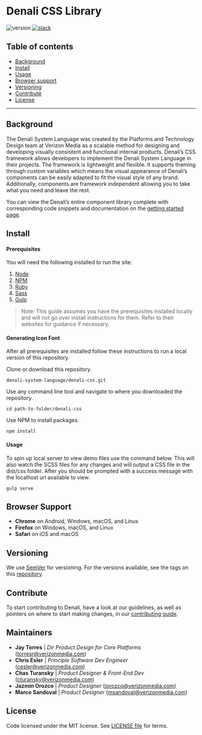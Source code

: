 # Denali CSS Library

![version](https://img.shields.io/badge/version-0.4.3-blue.svg) [![slack](https://img.shields.io/badge/slack-Denali-3570f4.svg)](https://denali-design.slack.com/app_redirect?channel=general)
<!-- ![npm](https://img.shields.io/badge/npm-1.2.3-red.svg) -->
<!-- ![build](https://img.shields.io/badge/build-1.2.3-brightgreen.svg) -->

## Table of contents
- [Background](#background)
- [Install](#install)
- [Usage](#usage)
- [Browser support](#browser-support)
- [Versioning](#versioning)
- [Contribute](#contribute)
- [License](#license)

---

## Background
The Denali System Language was created by the Platforms and Technology Design team at Verizon Media as a scalable method for designing and developing visually consistent and functional internal products. Denali’s CSS framework allows developers to implement the Denali System Language in their projects. The framework is lightweight and flexible. It supports theming through custom variables which means the visual appearance of Denali’s components can be easily adapted to fit the visual style of any brand. Additionally, components are framework independent allowing you to take what you need and leave the rest.

You can view the Denali’s entire component library complete with corresponding code snippets and documentation on the [getting started page](https://denali-design.github.io/denali-site/documentation/get-started).

## Install

#### Prerequisites
You will need the following installed to run the site:

1. [Node](https://nodejs.org/en/)
2. [NPM](https://www.npmjs.com/)
3. [Ruby](https://www.ruby-lang.org/)
4. [Sass](http://compass-style.org/)
5. [Gulp](https://gulpjs.com/)

> Note: This guide assumes you have the prerequisites installed locally and will not go over install instructions for them. Refer to their websites for guidance if necessary.

#### Generating Icon Font
After all prerequisites are installed follow these instructions to run a local version of this repository.

Clone or download this repository.
```
denali-system-language/denali-css.git
```

Use any command line tool and navigate to where you downloaded the repository.
```
cd path-to-folder/denali-css
```

Use NPM to install packages.
```
npm install
```

#### Usage

To spin up local server to view demo files use the command below. This will also watch the SCSS files for any changes and will output a CSS file in the dist/css folder. After you should be prompted with a success message with the localhost url available to view.

```
gulp serve
```

## Browser Support
-  **Chrome** on Android, Windows, macOS, and Linux
-  **Firefox** on Windows, macOS, and Linux
-  **Safari** on iOS and macOS

## Versioning
We use [SemVer](http://semver.org/) for versioning. For the versions available, see the tags on this [repository](https://github.com/denali-design/denali-css/tags).

## Contribute
To start contributing to Denali, have a look at our guidelines, as well as pointers on where to start making changes, in our [contributing guide](CONTRIBUTE.md).

## Maintainers
- **Jay Torres** | *Dir Product Design for Core Platforms* (torresr@verizonmedia.com)
- **Chris Esler** | *Principle Software Dev Engineer* (cesler@verizonmedia.com)
- **Chas Turansky** | *Product Designer & Front-End Dev* (cturansky@verizonmedia.com)
- **Jazmin Orozco** | *Product Designer* (jorozco@verizonmedia.com)
- **Marco Sandoval** | *Product Designer* (msandoval@verizonmedia.com)

## License
Code licensed under the MIT license. See [LICENSE file](LICENESE.md) for terms.
